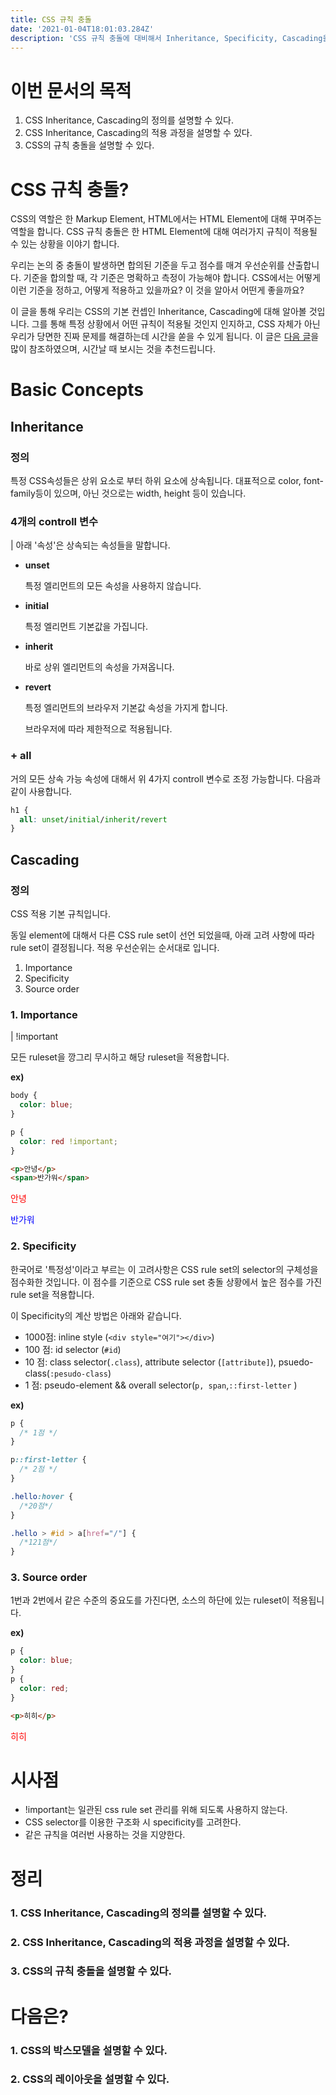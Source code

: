 ```yaml
---
title: CSS 규칙 충돌
date: '2021-01-04T18:01:03.284Z'
description: 'CSS 규칙 충돌에 대비해서 Inheritance, Specificity, Cascading을 알아봅니다.'
---
```


# 이번 문서의 목적
1. CSS Inheritance, Cascading의 정의를 설명할 수 있다.
1. CSS Inheritance, Cascading의 적용 과정을 설명할 수 있다.
1. CSS의 규칙 충돌을 설명할 수 있다.

# CSS 규칙 충돌?
CSS의 역할은 한 Markup Element, HTML에서는 HTML Element에 대해 꾸며주는 역할을 합니다. CSS 규칙 충돌은 한 HTML Element에 대해 여러가지 규칙이 적용될 수 있는 상황을 이야기 합니다.

우리는 논의 중 충돌이 발생하면 합의된 기준을 두고 점수를 매겨 우선순위를 산출합니다. 기준을 합의할 때, 각 기준은 명확하고 측정이 가능해야 합니다. CSS에서는 어떻게 이런 기준을 정하고, 어떻게 적용하고 있을까요? 이 것을 알아서 어떤게 좋을까요?

이 글을 통해 우리는 CSS의 기본 컨셉인 Inheritance, Cascading에 대해 알아볼 것입니다. 그를 통해 특정 상황에서 어떤 규칙이 적용될 것인지 인지하고, CSS 자체가 아닌 우리가 당면한 진짜 문제를 해결하는데 시간을 쏟을 수 있게 됩니다. 이 글은 [다음 글](https://developer.mozilla.org/en-US/docs/Learn/CSS/Building_blocks/Cascade_and_inheritance)을 많이 참조하였으며, 시간날 때 보시는 것을 추천드립니다.

# Basic Concepts
## Inheritance
### 정의
특정 CSS속성들은 상위 요소로 부터 하위 요소에 상속됩니다. 대표적으로 color, font-family등이 있으며, 아닌 것으로는 width, height 등이 있습니다.

### 4개의 controll 변수
| 아래 '속성'은 상속되는 속성들을 말합니다.

- **unset**

  특정 엘리먼트의 모든 속성을 사용하지 않습니다.

- **initial**

  특정 엘리먼트 기본값을 가집니다.

- **inherit**

  바로 상위 엘리먼트의 속성을 가져옵니다.

- **revert**

  특정 엘리먼트의 브라우저 기본값 속성을 가지게 합니다.

  브라우저에 따라 제한적으로 적용됩니다.

### + all
거의 모든 상속 가능 속성에 대해서 위 4가지 controll 변수로 조정 가능합니다. 다음과 같이 사용합니다.
```CSS
h1 {
  all: unset/initial/inherit/revert
}
```

## Cascading
### 정의
CSS 적용 기본 규칙입니다. 

동일 element에 대해서 다른 CSS rule set이 선언 되었을때, 아래 고려 사항에 따라 rule set이 결정됩니다. 적용 우선순위는 순서대로 입니다.

1. Importance 
2. Specificity 
3. Source order

### 1. Importance
| !important

모든 ruleset을 깡그리 무시하고 해당 ruleset을 적용합니다.

**ex)**
``` CSS
body {
  color: blue;
}

p {
  color: red !important;
}
```
```HTML
<p>안녕</p>
<span>반가워</span>
```

<p style="color: red;">안녕</p>
<span style="color: blue;">반가워</span>

### 2. Specificity
 한국어로 '특정성'이라고 부르는 이 고려사항은 CSS rule set의 selector의 구체성을 점수화한 것입니다. 이 점수를 기준으로 CSS rule set 충돌 상황에서 높은 점수를 가진 rule set을 적용합니다.

이 Specificity의 계산 방법은 아래와 같습니다.
- 1000점: inline style (`<div style="여기"></div>`)
- 100 점: id selector (`#id`)
- 10  점: class selector(`.class`), attribute selector (`[attribute]`), psuedo-class(`:pesudo-class`)
- 1   점: pseudo-element && overall selector(`p, span`,`::first-letter` )

**ex)**

```css
p {
  /* 1점 */
}

p::first-letter {
  /* 2점 */
}

.hello:hover {
  /*20점*/
}

.hello > #id > a[href="/"] {
  /*121점*/
}
```


### 3. Source order
1번과 2번에서 같은 수준의 중요도를 가진다면, 소스의 하단에 있는 ruleset이 적용됩니다.

**ex)**
```CSS
p {
  color: blue;
}
p {
  color: red;
}
```
```HTML
<p>히히</p>
```
<p style="color: red;">히히</p>


# 시사점
- !important는 일관된 css rule set 관리를 위해 되도록 사용하지 않는다.
- CSS selector를 이용한 구조화 시 specificity를 고려한다.
- 같은 규칙을 여러번 사용하는 것을 지양한다.

# 정리
### 1. CSS Inheritance, Cascading의 정의를 설명할 수 있다.
### 2. CSS Inheritance, Cascading의 적용 과정을 설명할 수 있다.
### 3. CSS의 규칙 충돌을 설명할 수 있다.

# 다음은?
### 1. CSS의 박스모델을 설명할 수 있다.
### 2. CSS의 레이아웃을 설명할 수 있다.